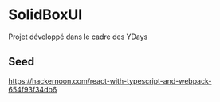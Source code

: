 # SolidBoxUI
Projet développé dans le cadre des YDays

## Seed
https://hackernoon.com/react-with-typescript-and-webpack-654f93f34db6